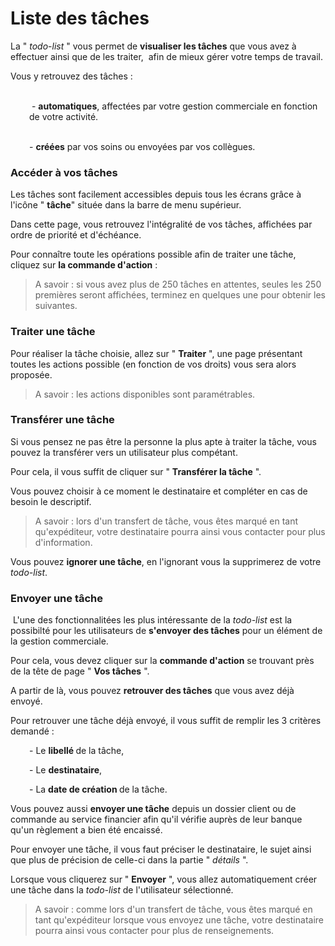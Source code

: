 # Liste des tâches


<p>La " <em>todo</em>-<em>list </em>" vous permet de <strong>visualiser les t&acirc;ches</strong> que vous avez &agrave; effectuer&nbsp;ainsi que&nbsp;de les traiter,&nbsp; afin de mieux g&eacute;rer votre temps de travail.</p>


<p>Vous y retrouvez des t&acirc;ches :</p>
<p style="padding-left: 30px;"><br />&nbsp;- <strong>automatiques</strong>, affect&eacute;es par votre gestion commerciale en fonction de votre activit&eacute;.<br />&nbsp;</p>
<p style="padding-left: 30px;">- <strong>cr&eacute;&eacute;es</strong> par vos soins ou envoy&eacute;es par vos coll&egrave;gues.</p>


<h3>Acc&eacute;der &agrave; vos t&acirc;ches</h3>


<p>Les t&acirc;ches sont facilement accessibles depuis tous les &eacute;crans gr&acirc;ce &agrave; l'ic&ocirc;ne " <strong>t&acirc;che</strong>" situ&eacute;e dans la barre de menu sup&eacute;rieur.</p>


<p>Dans cette page, vous retrouvez l'int&eacute;gralit&eacute; de vos t&acirc;ches, affich&eacute;es par ordre de priorit&eacute; et d'&eacute;ch&eacute;ance.</p>


<p>Pour conna&icirc;tre toute les op&eacute;rations possible afin de traiter une t&acirc;che, cliquez sur <strong>la&nbsp;commande d'action</strong>&nbsp;:</p>


<blockquote>
<p>A savoir : si vous avez plus de 250 t&acirc;ches en attentes, seules les 250 premi&egrave;res seront affich&eacute;es, terminez en quelques une pour obtenir les suivantes.</p>
</blockquote>


<h3>Traiter une t&acirc;che</h3>


<p>Pour r&eacute;aliser la t&acirc;che choisie, allez sur " <strong>Traiter</strong> ", une page pr&eacute;sentant toutes les actions possible (en fonction de vos droits) vous sera alors propos&eacute;e.</p>


<blockquote>
<p>A savoir : les actions disponibles sont param&eacute;trables.</p>
</blockquote>


<h3>Transf&eacute;rer une t&acirc;che</h3>


<p>Si vous pensez ne pas &ecirc;tre la personne la plus apte &agrave; traiter la t&acirc;che, vous pouvez la transf&eacute;rer vers un utilisateur plus comp&eacute;tant.</p>


<p>Pour cela, il vous suffit de cliquer sur " <strong>Transf&eacute;rer la t&acirc;che</strong> ".</p>


<p>Vous pouvez choisir &agrave; ce moment le destinataire et compl&eacute;ter en cas de besoin le descriptif.</p>


<blockquote>
<p>A savoir : lors d'un transfert de t&acirc;che, vous &ecirc;tes marqu&eacute; en tant qu'exp&eacute;diteur, votre destinataire pourra ainsi vous contacter pour plus d'information.</p>
</blockquote>


<p>Vous pouvez <strong>ignorer une t&acirc;che</strong>, en l'ignorant vous la supprimerez de votre <em>todo-list</em>.</p>


<h3>Envoyer une t&acirc;che</h3>


<p>&nbsp;L'une des fonctionnalit&eacute;es les plus int&eacute;ressante de la <em>todo-list</em> est la possibilt&eacute; pour les utilisateurs de <strong>s'envoyer des t&acirc;ches</strong> pour un &eacute;l&eacute;ment de la gestion commerciale.</p>


<p>Pour cela, vous devez cliquer sur la&nbsp;<strong>commande d'action</strong>&nbsp;se trouvant pr&egrave;s de la t&ecirc;te de page " <strong>Vos t&acirc;ches</strong> ".</p>


<p>A partir de l&agrave;, vous pouvez <strong>retrouver des t&acirc;ches</strong> que vous avez d&eacute;j&agrave; envoy&eacute;.</p>


<p>Pour retrouver une t&acirc;che d&eacute;j&agrave; envoy&eacute;, il vous suffit de remplir les 3 crit&egrave;res demand&eacute; :</p>
<p style="padding-left: 30px;">- Le <strong>libell&eacute; </strong>de la t&acirc;che,</p>
<p style="padding-left: 30px;">- Le <strong>destinataire</strong>,</p>
<p style="padding-left: 30px;">- La <strong>date de cr&eacute;ation </strong>de la t&acirc;che.</p>


<p>Vous pouvez aussi&nbsp;<strong>envoyer une t&acirc;che</strong> depuis un dossier client ou de commande au service financier afin qu'il v&eacute;rifie aupr&egrave;s de leur banque qu'un r&egrave;glement a bien &eacute;t&eacute; encaiss&eacute;.</p>


<p>Pour envoyer une t&acirc;che, il vous faut pr&eacute;ciser le destinataire, le sujet ainsi que plus de pr&eacute;cision de celle-ci dans la partie " <em>d&eacute;tails</em> ".</p>


<p>Lorsque vous cliquerez sur " <strong>Envoyer</strong> ", vous allez automatiquement cr&eacute;er une t&acirc;che dans la <em>todo-list</em> de l'utilisateur s&eacute;lectionn&eacute;.</p>


<blockquote>
<p>A savoir : comme lors d'un transfert de t&acirc;che, vous &ecirc;tes marqu&eacute; en tant qu'exp&eacute;diteur lorsque vous envoyez une t&acirc;che, votre destinataire pourra ainsi vous contacter pour plus de renseignements.</p>
</blockquote>

